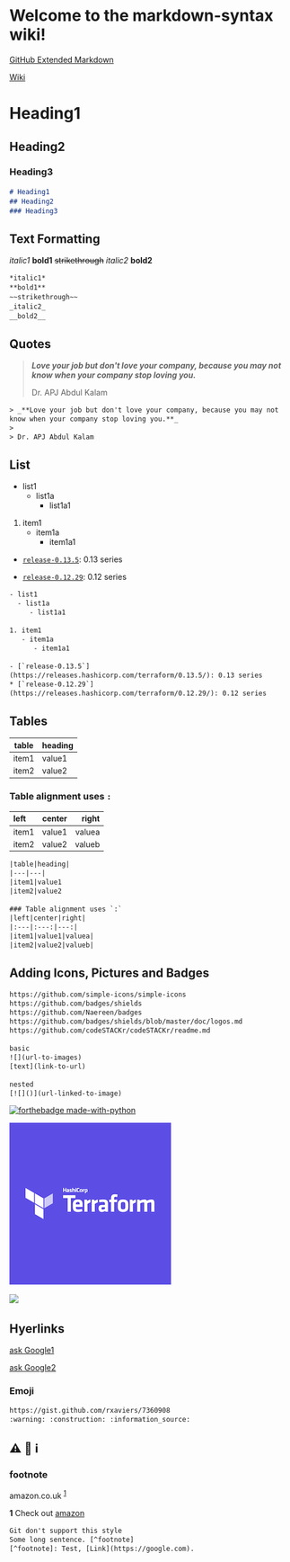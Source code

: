 # Welcome to the markdown-syntax wiki!
[GitHub Extended Markdown](https://github.github.com/gfm/)

[Wiki](../../wiki/Markdown-Sytanx)

# Heading1
## Heading2
### Heading3
```markdown
# Heading1
## Heading2
### Heading3
```

## Text Formatting
*italic1*
**bold1**
~~strikethrough~~
_italic2_
__bold2__
```markdown
*italic1*
**bold1**
~~strikethrough~~
_italic2_
__bold2__
```
## Quotes
> _**Love your job but don't love your company, because you may not know when your company stop loving you.**_
>                
> Dr. APJ Abdul Kalam
```
> _**Love your job but don't love your company, because you may not know when your company stop loving you.**_
>                
> Dr. APJ Abdul Kalam
```


## List
- list1
  - list1a
     - list1a1
   
1. item1
   - item1a
      - item1a1

- [`release-0.13.5`](https://releases.hashicorp.com/terraform/0.13.5/): 0.13 series
* [`release-0.12.29`](https://releases.hashicorp.com/terraform/0.12.29/): 0.12 series
```
- list1
  - list1a
     - list1a1
   
1. item1
   - item1a
      - item1a1

- [`release-0.13.5`](https://releases.hashicorp.com/terraform/0.13.5/): 0.13 series
* [`release-0.12.29`](https://releases.hashicorp.com/terraform/0.12.29/): 0.12 series
```

## Tables
|table|heading|
|---|---|
|item1|value1
|item2|value2

### Table alignment uses `:`
|left|center|right|
|:---|:---:|---:|
|item1|value1|valuea|
|item2|value2|valueb|
```
|table|heading|
|---|---|
|item1|value1
|item2|value2

### Table alignment uses `:`
|left|center|right|
|:---|:---:|---:|
|item1|value1|valuea|
|item2|value2|valueb|
```

## Adding Icons, Pictures and Badges
```
https://github.com/simple-icons/simple-icons
https://github.com/badges/shields
https://github.com/Naereen/badges
https://github.com/badges/shields/blob/master/doc/logos.md
https://github.com/codeSTACKr/codeSTACKr/readme.md

basic
![](url-to-images)
[text](link-to-url)

nested
[![]()](url-linked-to-image)
```
[![forthebadge made-with-python](http://ForTheBadge.com/images/badges/made-with-python.svg)](https://www.python.org/)


[![Terraform](https://raw.githubusercontent.com/github/explore/80688e429a7d4ef2fca1e82350fe8e3517d3494d/topics/terraform/terraform.png)](https://www.terraform.io/)


![](https://techcrunch.com/wp-content/uploads/2020/10/Google-Workspace-Icons-bad.png?w=400)

## Hyerlinks
[ask Google1](https://www.google.com)


[ask Google2][askgoogle]

[askgoogle]:https://www.google.com

### Emoji
```
https://gist.github.com/rxaviers/7360908
:warning: :construction: :information_source:
```
:warning: :construction: :information_source:
---
### footnote

amazon.co.uk <sup id="a1">[1](#f1)</sup>

<b id="f1">1</b> Check out [amazon](https://www.amazon.co.uk)

```
Git don't support this style
Some long sentence. [^footnote]
[^footnote]: Test, [Link](https://google.com).
```

